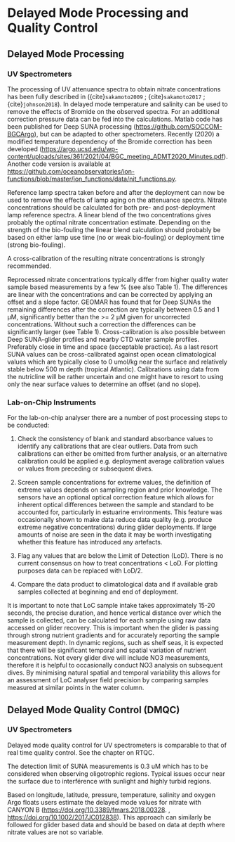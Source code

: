 # Delayed Mode Processing and Quality Control

## Delayed Mode Processing 
### UV Spectrometers
The processing of UV attenuance spectra to obtain nitrate concentrations has been fully described in ({cite}`sakamoto2009` ; {cite}`sakamoto2017` ; {cite}`johnson2018`). 
In delayed mode  temperature and salinity can be used to remove the effects of Bromide on the observed spectra. 
For an additional correction pressure data can be fed into the calculations. 
Matlab code has been published for Deep SUNA processing (https://github.com/SOCCOM-BGCArgo), but can be adapted to other spectrometers. 
Recently (2020) a modified temperature dependency of the Bromide correction has been developed (https://argo.ucsd.edu/wp-content/uploads/sites/361/2021/04/BGC_meeting_ADMT2020_Minutes.pdf). 
Another code version is available at https://github.com/oceanobservatories/ion-functions/blob/master/ion_functions/data/nit_functions.py.

Reference lamp spectra taken before and after the deployment can now be used to remove the effects of lamp aging on the attenuance spectra. 
Nitrate concentrations should be calculated for both pre- and post-deployment lamp reference spectra. 
A linear blend of the two concentrations gives probably the optimal nitrate concentration estimate. 
Depending on the strength of the bio-fouling the linear blend calculation should probably be based on either lamp use time (no or weak bio-fouling) or deployment time (strong bio-fouling).

A cross-calibration of the resulting nitrate concentrations is strongly recommended. 

Reprocessed nitrate concentrations typically differ from higher quality water sample based measurements by a few % (see also Table 1). 
The differences are linear with the concentrations and can be corrected by applying an offset and a slope factor. 
GEOMAR has found that for Deep SUNAs the remaining differences after the correction are typically between 0.5 and 1 µM, significantly better than the >= 2 µM given for uncorrected concentrations. 
Without such a correction the differences can be significantly larger (see Table 1).
Cross-calibration is also possible between Deep SUNA-glider profiles and nearby CTD water sample profiles. 
Preferably close in time and space (acceptable practice). 
As a last resort SUNA values can be cross-calibrated against open ocean climatological values which are typically close to 0 umol/kg near the surface and relatively stable below 500 m depth (tropical Atlantic). 
Calibrations using data from the nutricline will be rather uncertain and one might have to resort to using only the near surface values to determine an offset (and no slope).

### Lab-on-Chip Instruments
For the lab-on-chip analyser there are a number of post processing steps to be conducted:
1. Check the consistency of blank and standard absorbance values to identify any calibrations that are clear outliers. Data from such calibrations can either be omitted from further analysis, or an alternative calibration could be applied e.g. deployment average calibration values or values from preceding or subsequent dives.

2. Screen sample concentrations for extreme values, the definition of extreme values depends on sampling region and prior knowledge. The sensors have an optional optical correction feature which allows for inherent optical differences between the sample and standard to be accounted for, particularly in estuarine environments. This feature was occasionally shown to make data reduce data quality (e.g. produce extreme negative concentrations) during glider deployments. If large amounts of noise are seen in the data it may be worth investigating whether this feature has introduced any artefacts. 

3. Flag any values that are below the Limit of Detection (LoD). There is no current consensus on how to treat concentrations < LoD. For plotting purposes data can be replaced with LoD/2.

4. Compare the data product to climatological data and if available grab samples collected at beginning and end of deployment.

It is important to note that LoC sample intake takes approximately 15-20 seconds, the precise duration, and hence vertical distance over which the sample is collected, can be calculated for each sample using raw data accessed on glider recovery. This is important when the glider is passing through strong nutrient gradients and for accurately reporting the  sample measurement depth. In dynamic regions, such as shelf seas, it is expected that there will be significant temporal and spatial variation of nutrient concentrations. Not every glider dive will include NO3 measurements, therefore it is helpful to occasionally conduct NO3 analysis on subsequent dives. By minimising natural spatial and temporal variability this allows for an assessment of LoC analyser field precision by comparing samples measured at similar points in the water column. 

## Delayed Mode Quality Control (DMQC)
### UV Spectrometers
Delayed mode quality control for UV spectrometers is comparable to that of real time quality control. See the chapter on RTQC.

The detection limit of SUNA measurements is 0.3 uM which has to be considered when observing oligotrophic regions. Typical issues occur near the surface due to interférence with sunlight and highly turbid regions. 

Based on longitude, latitude, pressure, temperature, salinity and oxygen Argo floats users estimate the delayed mode values for nitrate with CANYON B  (https://doi.org/10.3389/fmars.2018.00328. , https://doi.org/10.1002/2017JC012838). This approach can similarly be followed for glider based data and should be based on data at depth where nitrate values are not so variable.
